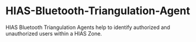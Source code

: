# HIAS-Bluetooth-Triangulation-Agent
HIAS Bluetooth Triangulation Agents help to identify authorized and unauthorized users within a HIAS Zone. 
